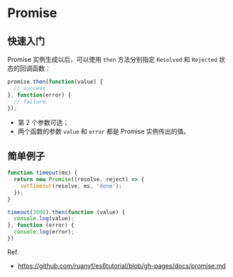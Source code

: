 # Promise

## 快速入门

Promise 实例生成以后，可以使用 `then` 方法分别指定 `Resolved` 和 `Rejected` 状态的回调函数：

```js
promise.then(function(value) {
  // success
}, function(error) {
  // failure
});
```

- 第 2 个参数可选；
- 两个函数的参数 `value` 和 `error` 都是 Promise 实例传出的值。

## 简单例子

```js
function timeout(ms) {
  return new Promise((resolve, reject) => {
    setTimeout(resolve, ms, 'done');
  });
}

timeout(3000).then(function (value) {
  console.log(value);
}, function (error) {
  console.log(error);
})
```

Ref.

- https://github.com/ruanyf/es6tutorial/blob/gh-pages/docs/promise.md

